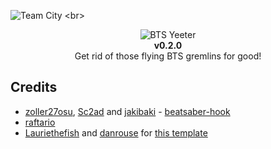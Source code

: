 ![Team City](https://teamcity.gabriella.moe/app/rest/builds/aggregated/strob:(buildType:(project:(id:BTSYeeter)))/statusIcon.svg)
<br>
<p align="center">
  <img src="https://github.com/IsGabriellaCurious/BTSYeeter/blob/master/cover-small.png" alt="BTS Yeeter" /> <br>
  <b>v0.2.0</b></br>
  Get rid of those flying BTS gremlins for good!
</p>

## Credits

* [zoller27osu](https://github.com/zoller27osu), [Sc2ad](https://github.com/Sc2ad) and [jakibaki](https://github.com/jakibaki) - [beatsaber-hook](https://github.com/sc2ad/beatsaber-hook)
* [raftario](https://github.com/raftario) 
* [Lauriethefish](https://github.com/Lauriethefish) and [danrouse](https://github.com/danrouse) for [this template](https://github.com/Lauriethefish/quest-mod-template)
